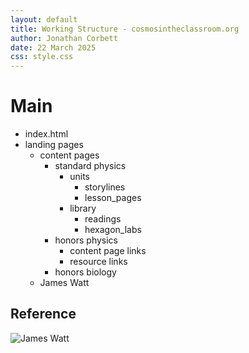 ```yaml
---
layout: default
title: Working Structure - cosmosintheclassroom.org
author: Jonathan Corbett
date: 22 March 2025
css: style.css
---
```


# Main
<!-- markdownlint-capture -->
- index.html
- landing pages
  - content pages
    - standard physics
      - units
        - storylines
        - lesson_pages
      - library
        - readings
        - hexagon_labs
    - honors physics
      - content page links
      - resource links
    - honors biology
  - James Watt
  
## Reference
![James Watt](cosmosintheclassroom/assets/images/watt.png")
